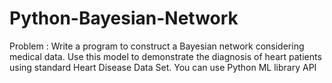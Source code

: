 # Python-Bayesian-Network
Problem : Write a program to construct a Bayesian network considering medical data. Use this model to demonstrate the diagnosis of heart patients using standard Heart Disease Data Set. You can use Python ML library API
